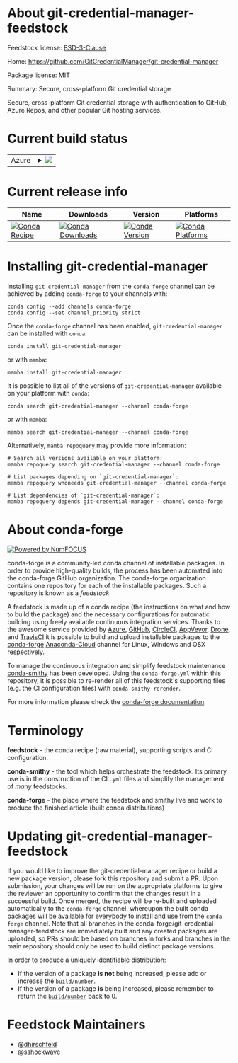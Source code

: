 About git-credential-manager-feedstock
======================================

Feedstock license: [BSD-3-Clause](https://github.com/conda-forge/git-credential-manager-feedstock/blob/main/LICENSE.txt)

Home: https://github.com/GitCredentialManager/git-credential-manager

Package license: MIT

Summary: Secure, cross-platform Git credential storage

Secure, cross-platform Git credential storage with authentication to
GitHub, Azure Repos, and other popular Git hosting services.


Current build status
====================


<table>
    
  <tr>
    <td>Azure</td>
    <td>
      <details>
        <summary>
          <a href="https://dev.azure.com/conda-forge/feedstock-builds/_build/latest?definitionId=17115&branchName=main">
            <img src="https://dev.azure.com/conda-forge/feedstock-builds/_apis/build/status/git-credential-manager-feedstock?branchName=main">
          </a>
        </summary>
        <table>
          <thead><tr><th>Variant</th><th>Status</th></tr></thead>
          <tbody><tr>
              <td>linux_64</td>
              <td>
                <a href="https://dev.azure.com/conda-forge/feedstock-builds/_build/latest?definitionId=17115&branchName=main">
                  <img src="https://dev.azure.com/conda-forge/feedstock-builds/_apis/build/status/git-credential-manager-feedstock?branchName=main&jobName=linux&configuration=linux%20linux_64_" alt="variant">
                </a>
              </td>
            </tr><tr>
              <td>linux_aarch64</td>
              <td>
                <a href="https://dev.azure.com/conda-forge/feedstock-builds/_build/latest?definitionId=17115&branchName=main">
                  <img src="https://dev.azure.com/conda-forge/feedstock-builds/_apis/build/status/git-credential-manager-feedstock?branchName=main&jobName=linux&configuration=linux%20linux_aarch64_" alt="variant">
                </a>
              </td>
            </tr><tr>
              <td>osx_64</td>
              <td>
                <a href="https://dev.azure.com/conda-forge/feedstock-builds/_build/latest?definitionId=17115&branchName=main">
                  <img src="https://dev.azure.com/conda-forge/feedstock-builds/_apis/build/status/git-credential-manager-feedstock?branchName=main&jobName=osx&configuration=osx%20osx_64_" alt="variant">
                </a>
              </td>
            </tr><tr>
              <td>osx_arm64</td>
              <td>
                <a href="https://dev.azure.com/conda-forge/feedstock-builds/_build/latest?definitionId=17115&branchName=main">
                  <img src="https://dev.azure.com/conda-forge/feedstock-builds/_apis/build/status/git-credential-manager-feedstock?branchName=main&jobName=osx&configuration=osx%20osx_arm64_" alt="variant">
                </a>
              </td>
            </tr><tr>
              <td>win_64</td>
              <td>
                <a href="https://dev.azure.com/conda-forge/feedstock-builds/_build/latest?definitionId=17115&branchName=main">
                  <img src="https://dev.azure.com/conda-forge/feedstock-builds/_apis/build/status/git-credential-manager-feedstock?branchName=main&jobName=win&configuration=win%20win_64_" alt="variant">
                </a>
              </td>
            </tr>
          </tbody>
        </table>
      </details>
    </td>
  </tr>
</table>

Current release info
====================

| Name | Downloads | Version | Platforms |
| --- | --- | --- | --- |
| [![Conda Recipe](https://img.shields.io/badge/recipe-git--credential--manager-green.svg)](https://anaconda.org/conda-forge/git-credential-manager) | [![Conda Downloads](https://img.shields.io/conda/dn/conda-forge/git-credential-manager.svg)](https://anaconda.org/conda-forge/git-credential-manager) | [![Conda Version](https://img.shields.io/conda/vn/conda-forge/git-credential-manager.svg)](https://anaconda.org/conda-forge/git-credential-manager) | [![Conda Platforms](https://img.shields.io/conda/pn/conda-forge/git-credential-manager.svg)](https://anaconda.org/conda-forge/git-credential-manager) |

Installing git-credential-manager
=================================

Installing `git-credential-manager` from the `conda-forge` channel can be achieved by adding `conda-forge` to your channels with:

```
conda config --add channels conda-forge
conda config --set channel_priority strict
```

Once the `conda-forge` channel has been enabled, `git-credential-manager` can be installed with `conda`:

```
conda install git-credential-manager
```

or with `mamba`:

```
mamba install git-credential-manager
```

It is possible to list all of the versions of `git-credential-manager` available on your platform with `conda`:

```
conda search git-credential-manager --channel conda-forge
```

or with `mamba`:

```
mamba search git-credential-manager --channel conda-forge
```

Alternatively, `mamba repoquery` may provide more information:

```
# Search all versions available on your platform:
mamba repoquery search git-credential-manager --channel conda-forge

# List packages depending on `git-credential-manager`:
mamba repoquery whoneeds git-credential-manager --channel conda-forge

# List dependencies of `git-credential-manager`:
mamba repoquery depends git-credential-manager --channel conda-forge
```


About conda-forge
=================

[![Powered by
NumFOCUS](https://img.shields.io/badge/powered%20by-NumFOCUS-orange.svg?style=flat&colorA=E1523D&colorB=007D8A)](https://numfocus.org)

conda-forge is a community-led conda channel of installable packages.
In order to provide high-quality builds, the process has been automated into the
conda-forge GitHub organization. The conda-forge organization contains one repository
for each of the installable packages. Such a repository is known as a *feedstock*.

A feedstock is made up of a conda recipe (the instructions on what and how to build
the package) and the necessary configurations for automatic building using freely
available continuous integration services. Thanks to the awesome service provided by
[Azure](https://azure.microsoft.com/en-us/services/devops/), [GitHub](https://github.com/),
[CircleCI](https://circleci.com/), [AppVeyor](https://www.appveyor.com/),
[Drone](https://cloud.drone.io/welcome), and [TravisCI](https://travis-ci.com/)
it is possible to build and upload installable packages to the
[conda-forge](https://anaconda.org/conda-forge) [Anaconda-Cloud](https://anaconda.org/)
channel for Linux, Windows and OSX respectively.

To manage the continuous integration and simplify feedstock maintenance
[conda-smithy](https://github.com/conda-forge/conda-smithy) has been developed.
Using the ``conda-forge.yml`` within this repository, it is possible to re-render all of
this feedstock's supporting files (e.g. the CI configuration files) with ``conda smithy rerender``.

For more information please check the [conda-forge documentation](https://conda-forge.org/docs/).

Terminology
===========

**feedstock** - the conda recipe (raw material), supporting scripts and CI configuration.

**conda-smithy** - the tool which helps orchestrate the feedstock.
                   Its primary use is in the construction of the CI ``.yml`` files
                   and simplify the management of *many* feedstocks.

**conda-forge** - the place where the feedstock and smithy live and work to
                  produce the finished article (built conda distributions)


Updating git-credential-manager-feedstock
=========================================

If you would like to improve the git-credential-manager recipe or build a new
package version, please fork this repository and submit a PR. Upon submission,
your changes will be run on the appropriate platforms to give the reviewer an
opportunity to confirm that the changes result in a successful build. Once
merged, the recipe will be re-built and uploaded automatically to the
`conda-forge` channel, whereupon the built conda packages will be available for
everybody to install and use from the `conda-forge` channel.
Note that all branches in the conda-forge/git-credential-manager-feedstock are
immediately built and any created packages are uploaded, so PRs should be based
on branches in forks and branches in the main repository should only be used to
build distinct package versions.

In order to produce a uniquely identifiable distribution:
 * If the version of a package **is not** being increased, please add or increase
   the [``build/number``](https://docs.conda.io/projects/conda-build/en/latest/resources/define-metadata.html#build-number-and-string).
 * If the version of a package **is** being increased, please remember to return
   the [``build/number``](https://docs.conda.io/projects/conda-build/en/latest/resources/define-metadata.html#build-number-and-string)
   back to 0.

Feedstock Maintainers
=====================

* [@dhirschfeld](https://github.com/dhirschfeld/)
* [@sshockwave](https://github.com/sshockwave/)

